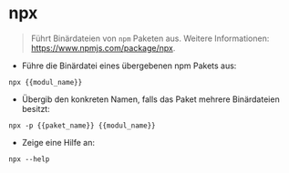 # npx

> Führt Binärdateien von `npm` Paketen aus.
> Weitere Informationen: <https://www.npmjs.com/package/npx>.

- Führe die Binärdatei eines übergebenen npm Pakets aus:

`npx {{modul_name}}`

- Übergib den konkreten Namen, falls das Paket mehrere Binärdateien besitzt:

`npx -p {{paket_name}} {{modul_name}}`

- Zeige eine Hilfe an:

`npx --help`
